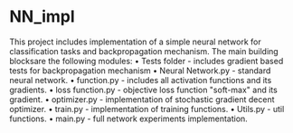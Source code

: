 # NN_impl
This project includes implementation of a simple neural network for classification tasks and backpropagation mechanism.
The main building blocksare the following modules:
• Tests folder - includes gradient based tests for backpropagation mechanism
• Neural Network.py - standard neural network.
• function.py - includes all activation functions and its gradients.
• loss function.py - objective loss function "soft-max" and its gradient.
• optimizer.py - implementation of stochastic gradient decent optimizer.
• train.py - implementation of training functions.
• Utils.py - util functions.
• main.py - full network experiments implementation.
